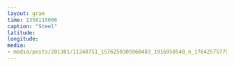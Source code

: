 ```yaml
---
layout: gram
time: 1358115006
caption: "Steel"
latitude: 
longitude: 
media:
- media/posts/201301/11240751_1576250305960483_1916950548_n_17842575778000351.jpg
---
```

